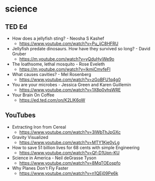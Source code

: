 # science
## TED Ed
* How does a jellyfish sting? - Neosha S Kashef
  * https://www.youtube.com/watch?v=Pu_ijC8HFRU
* Jellyfish predate dinosaurs. How have they survived so long? - David Gruber
   * https://m.youtube.com/watch?v=yQduHyiWe9o
* The loathsome, lethal mosquito - Rose Eveleth
  * https://m.youtube.com/watch?v=IkmjCmvfeFI
* What causes cavities? - Mel Rosenberg
  * https://www.youtube.com/watch?v=zGoBFU1q4g0
* You are your microbes - Jessica Green and Karen Guillemin
   * https://www.youtube.com/watch?v=1X8p0vhsWRE
* Your Brain On Coffee
  * https://ed.ted.com/on/K2LlK6oW

## YouTubes
* Extracting Iron from Cereal
  * https://www.youtube.com/watch?v=3IWbThJpGXc
* Gravity Visualized
  * https://www.youtube.com/watch?v=MTY1Kje0yLg
* How to save 51 billion lives for 68 cents with simple Engineering
  * https://www.youtube.com/watch?v=Qf-D1Upn-KU
* Science in America - Neil deGrasse Tyson
  * https://www.youtube.com/watch?v=8MqTOEospfo
* Why Planes Don't Fly Faster
  * https://www.youtube.com/watch?v=n1QEj09Pe6k
